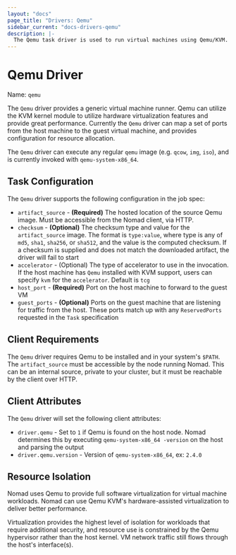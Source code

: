 ```yaml
---
layout: "docs"
page_title: "Drivers: Qemu"
sidebar_current: "docs-drivers-qemu"
description: |-
  The Qemu task driver is used to run virtual machines using Qemu/KVM.
---
```


# Qemu Driver

Name: `qemu`

The `Qemu` driver provides a generic virtual machine runner. Qemu can utilize
the KVM kernel module to utilize hardware virtualization features and provide
great performance. Currently the `Qemu` driver can map a set of ports from the
host machine to the guest virtual machine, and provides configuration for
resource allocation.

The `Qemu` driver can execute any regular `qemu` image (e.g. `qcow`, `img`,
`iso`), and is currently invoked with `qemu-system-x86_64`.

## Task Configuration

The `Qemu` driver supports the following configuration in the job spec:

* `artifact_source` - **(Required)** The hosted location of the source Qemu image. Must be accessible
from the Nomad client, via HTTP.
* `checksum` - **(Optional)** The checksum type and value for the `artifact_source` image.
The format is `type:value`, where type is any of `md5`, `sha1`, `sha256`, or `sha512`,
and the value is the computed checksum. If a checksum is supplied and does not
match the downloaded artifact, the driver will fail to start
* `accelerator` - (Optional) The type of accelerator to use in the invocation.
 If the host machine has `Qemu` installed with KVM support, users can specify `kvm` for the `accelerator`. Default is `tcg`
* `host_port` - **(Required)** Port on the host machine to forward to the guest
VM
* `guest_ports` - **(Optional)** Ports on the guest machine that are listening for
traffic from the host. These ports match up with any `ReservedPorts` requested
in the `Task` specification

## Client Requirements

The `Qemu` driver requires Qemu to be installed and in your system's `$PATH`.
The `artifact_source` must be accessible by the node running Nomad. This can be an
internal source, private to your cluster, but it must be reachable by the client
over HTTP.

## Client Attributes

The `Qemu` driver will set the following client attributes:

* `driver.qemu` - Set to `1` if Qemu is found on the host node. Nomad determines
this by executing `qemu-system-x86_64 -version` on the host and parsing the output
* `driver.qemu.version` - Version of `qemu-system-x86_64`, ex: `2.4.0`

## Resource Isolation

Nomad uses Qemu to provide full software virtualization for virtual machine
workloads. Nomad can use Qemu KVM's hardware-assisted virtualization to deliver
better performance.

Virtualization provides the highest level of isolation for workloads that
require additional security, and resource use is constrained by the Qemu
hypervisor rather than the host kernel. VM network traffic still flows through
the host's interface(s).
